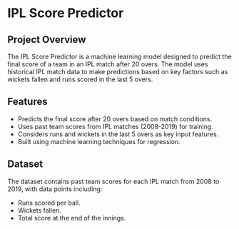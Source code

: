 # IPL Score Predictor

## Project Overview
The IPL Score Predictor is a machine learning model designed to predict the final score of a team in an IPL match after 20 overs. The model uses historical IPL match data to make predictions based on key factors such as wickets fallen and runs scored in the last 5 overs.

## Features
- Predicts the final score after 20 overs based on match conditions.
- Uses past team scores from IPL matches (2008-2019) for training.
- Considers runs and wickets in the last 5 overs as key input features.
- Built using machine learning techniques for regression.

## Dataset
The dataset contains past team scores for each IPL match from 2008 to 2019, with data points including:
- Runs scored per ball.
- Wickets fallen.
- Total score at the end of the innings.
